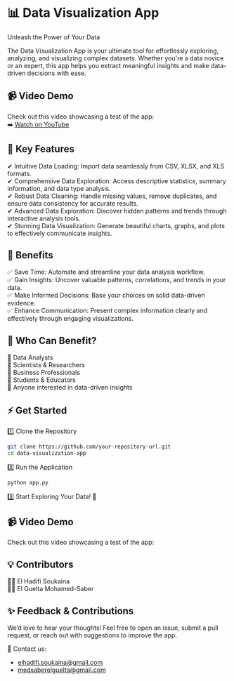 # 📊 Data Visualization App
Unleash the Power of Your Data

The Data Visualization App is your ultimate tool for effortlessly exploring, analyzing, and visualizing complex datasets. Whether you're a data novice or an expert, this app helps you extract meaningful insights and make data-driven decisions with ease.

## 📹 Video Demo
Check out this video showcasing a test of the app:  
➡️ [Watch on YouTube](https://youtu.be/DzpAOE9WMzc)  
<!-- OR embed if you want -->
<!--
[![Watch the video](https://img.youtube.com/vi/YOUR_VIDEO_ID/0.jpg)](https://youtu.be/DzpAOE9WMzc)
-->

## 🚀 Key Features
✔ Intuitive Data Loading: Import data seamlessly from CSV, XLSX, and XLS formats. <br>
✔ Comprehensive Data Exploration: Access descriptive statistics, summary information, and data type analysis.<br>
✔ Robust Data Cleaning: Handle missing values, remove duplicates, and ensure data consistency for accurate results. <br>
✔ Advanced Data Exploration: Discover hidden patterns and trends through interactive analysis tools. <br>
✔ Stunning Data Visualization: Generate beautiful charts, graphs, and plots to effectively communicate insights.<br>

## 🎯 Benefits
✅ Save Time: Automate and streamline your data analysis workflow. <br>
✅ Gain Insights: Uncover valuable patterns, correlations, and trends in your data. <br>
✅ Make Informed Decisions: Base your choices on solid data-driven evidence. <br>
✅ Enhance Communication: Present complex information clearly and effectively through engaging visualizations. <br>

## 👥 Who Can Benefit?
🔹 Data Analysts <br>
🔹 Scientists & Researchers <br>
🔹 Business Professionals <br>
🔹 Students & Educators <br>
🔹 Anyone interested in data-driven insights <br>

## ⚡ Get Started
1️⃣ Clone the Repository

```bash
git clone https://github.com/your-repository-url.git
cd data-visualization-app
```
2️⃣ Run the Application

```bash
python app.py
```
3️⃣ Start Exploring Your Data! 🎉

## 📹 Video Demo
Check out this video showcasing a test of the app:<br>


## 💡 Contributors
👩‍💻 El Hadifi Soukaina <br>
👨‍💻 El Guelta Mohamed-Saber <br>

## ✨ Feedback & Contributions
We’d love to hear your thoughts! Feel free to open an issue, submit a pull request, or reach out with suggestions to improve the app.

📩 Contact us: <br>
- elhadifi.soukaina@gmail.com <br>
- medsaberelguelta@gmail.com<br>
